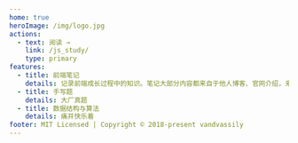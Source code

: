 ```yaml
---
home: true
heroImage: /img/logo.jpg
actions:
  - text: 阅读 →
    link: /js_study/
    type: primary
features:
  - title: 前端笔记
    details: 记录前端成长过程中的知识。笔记大部分内容都来自于他人博客、官网介绍，来源请看文末指引。如果有看上的内容，可以去收藏原文~
  - title: 手写题
    details: 大厂真题
  - title: 数据结构与算法
    details: 痛并快乐着
footer: MIT Licensed | Copyright © 2018-present vandvassily
---
```

